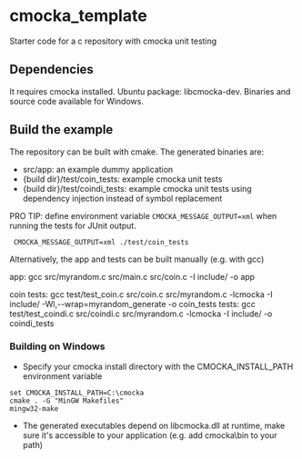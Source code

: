 # cmocka_template
Starter code for a c repository with cmocka unit testing

## Dependencies
It requires cmocka installed. Ubuntu package: libcmocka-dev. Binaries and source code available for Windows.

## Build the example
The repository can be built with cmake. The generated binaries are:
- src/app: an example dummy application
- {build dir}/test/coin_tests: example cmocka unit tests 
- {build dir}/test/coindi_tests: example cmocka unit tests using dependency injection instead of symbol replacement

PRO TIP: define environment variable `CMOCKA_MESSAGE_OUTPUT=xml` when running the tests for JUnit output.
```
 CMOCKA_MESSAGE_OUTPUT=xml ./test/coin_tests
```

Alternatively, the app and tests can be built manually (e.g. with gcc)

app:
gcc src/myrandom.c src/main.c src/coin.c -I include/  -o app

coin tests:
gcc test/test_coin.c src/coin.c src/myrandom.c -lcmocka -I include/ -Wl,--wrap=myrandom_generate -o coin_tests
tests:
gcc test/test_coindi.c src/coindi.c src/myrandom.c -lcmocka -I include/ -o coindi_tests

### Building on Windows
- Specify your cmocka install directory with the CMOCKA_INSTALL_PATH environment variable
```
set CMOCKA_INSTALL_PATH=C:\cmocka
cmake . -G "MinGW Makefiles"
mingw32-make
```
- The generated executables depend on libcmocka.dll at runtime, make sure it's accessible to your application (e.g. add cmocka\bin to your path) 

